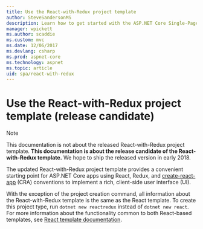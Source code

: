 ```yaml
---
title: Use the React-with-Redux project template
author: SteveSandersonMS
description: Learn how to get started with the ASP.NET Core Single-Page Application (SPA) release candidate project template for React with Redux and create-react-app.
manager: wpickett
ms.author: scaddie
ms.custom: mvc
ms.date: 12/06/2017
ms.devlang: csharp
ms.prod: aspnet-core
ms.technology: aspnet
ms.topic: article
uid: spa/react-with-redux
---
```

# Use the React-with-Redux project template (release candidate)

> [!NOTE]
> This documentation is not about the released React-with-Redux project template. **This documentation is about the release candidate of the React-with-Redux template.** We hope to ship the released version in early 2018.

The updated React-with-Redux project template provides a convenient starting point for ASP.NET Core apps using React, Redux, and [create-react-app](https://github.com/facebookincubator/create-react-app) (CRA) conventions to implement a rich, client-side user interface (UI).

With the exception of the project creation command, all information about the React-with-Redux template is the same as the React template. To create this project type, run `dotnet new reactredux` instead of `dotnet new react`. For more information about the functionality common to both React-based templates, see [React template documentation](xref:spa/react).
